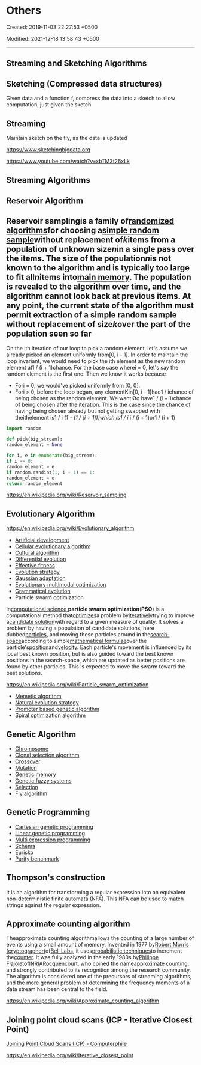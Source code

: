# Others

Created: 2019-11-03 22:27:53 +0500

Modified: 2021-12-18 13:58:43 +0500

---

## Streaming and Sketching Algorithms

## Sketching (Compressed data structures)

Given data and a function f, compress the data into a sketch to allow computation, just given the sketch

## Streaming

Maintain sketch on the fly, as the data is updated

<https://www.sketchingbigdata.org>

<https://www.youtube.com/watch?v=xbTM3t26xLk>

## Streaming Algorithms

## Reservoir Algorithm

## Reservoir samplingis a family of[randomized algorithms](https://en.wikipedia.org/wiki/Randomized_algorithm)for choosing a[simple random sample](https://en.wikipedia.org/wiki/Simple_random_sample)without replacement of*k*items from a population of unknown size*n*in a single pass over the items. The size of the population*n*is not known to the algorithm and is typically too large to fit all*n*items into[main memory](https://en.wikipedia.org/wiki/Main_memory). The population is revealed to the algorithm over time, and the algorithm cannot look back at previous items. At any point, the current state of the algorithm must permit extraction of a simple random sample without replacement of size*k*over the part of the population seen so far

On the ith iteration of our loop to pick a random element, let's assume we already picked an element uniformly from[0, i - 1]. In order to maintain the loop invariant, we would need to pick the ith element as the new random element at1 / (i + 1)chance. For the base case wherei = 0, let's say the random element is the first one. Then we know it works because

- Fori = 0, we would've picked uniformly from [0, 0].
- Fori > 0, before the loop began, any elementKin[0, i - 1]had1 / ichance of being chosen as the random element. We wantKto have1 / (i + 1)chance of being chosen after the iteration. This is the case since the chance of having being chosen already but not getting swapped with theithelement is1 / i *(1 - (1 / (i + 1)))which is1 / i* i / (i + 1)or1 / (i + 1)

```python
import random

def pick(big_stream):
random_element = None

for i, e in enumerate(big_stream):
if i == 0:
random_element = e
if random.randint(1, i + 1) == 1:
random_element = e
return random_element
```

<https://en.wikipedia.org/wiki/Reservoir_sampling>

## Evolutionary Algorithm

<https://en.wikipedia.org/wiki/Evolutionary_algorithm>

- [Artificial development](https://en.wikipedia.org/wiki/Artificial_development)
- [Cellular evolutionary algorithm](https://en.wikipedia.org/wiki/Cellular_evolutionary_algorithm)
- [Cultural algorithm](https://en.wikipedia.org/wiki/Cultural_algorithm)
- [Differential evolution](https://en.wikipedia.org/wiki/Differential_evolution)
- [Effective fitness](https://en.wikipedia.org/wiki/Effective_fitness)
- [Evolution strategy](https://en.wikipedia.org/wiki/Evolution_strategy)
- [Gaussian adaptation](https://en.wikipedia.org/wiki/Gaussian_adaptation)
- [Evolutionary multimodal optimization](https://en.wikipedia.org/wiki/Evolutionary_multimodal_optimization)
- [Grammatical evolution](https://en.wikipedia.org/wiki/Grammatical_evolution)
- Particle swarm optimization

In[computational science](https://en.wikipedia.org/wiki/Computational_science),**particle swarm optimization**(**PSO**) is a computational method that[optimizes](https://en.wikipedia.org/wiki/Mathematical_optimization)a problem by[iteratively](https://en.wikipedia.org/wiki/Iterative_method)trying to improve a[candidate solution](https://en.wikipedia.org/wiki/Candidate_solution)with regard to a given measure of quality. It solves a problem by having a population of candidate solutions, here dubbed[particles](https://en.wikipedia.org/wiki/Point_particle), and moving these particles around in the[search-space](https://en.wikipedia.org/wiki/Optimization_(mathematics)#Concepts_and_notation)according to simple[mathematical formulae](https://en.wikipedia.org/wiki/Formula)over the particle's[position](https://en.wikipedia.org/wiki/Position_(vector))and[velocity](https://en.wikipedia.org/wiki/Velocity). Each particle's movement is influenced by its local best known position, but is also guided toward the best known positions in the search-space, which are updated as better positions are found by other particles. This is expected to move the swarm toward the best solutions.

<https://en.wikipedia.org/wiki/Particle_swarm_optimization>

- [Memetic algorithm](https://en.wikipedia.org/wiki/Memetic_algorithm)
- [Natural evolution strategy](https://en.wikipedia.org/wiki/Natural_evolution_strategy)
- [Promoter based genetic algorithm](https://en.wikipedia.org/wiki/Promoter_based_genetic_algorithm)
- [Spiral optimization algorithm](https://en.wikipedia.org/wiki/Spiral_optimization_algorithm)

## Genetic Algorithm

- [Chromosome](https://en.wikipedia.org/wiki/Chromosome_(genetic_algorithm))
- [Clonal selection algorithm](https://en.wikipedia.org/wiki/Clonal_selection_algorithm)
- [Crossover](https://en.wikipedia.org/wiki/Crossover_(genetic_algorithm))
- [Mutation](https://en.wikipedia.org/wiki/Mutation_(genetic_algorithm))
- [Genetic memory](https://en.wikipedia.org/wiki/Genetic_memory_(computer_science))
- [Genetic fuzzy systems](https://en.wikipedia.org/wiki/Genetic_fuzzy_systems)
- [Selection](https://en.wikipedia.org/wiki/Selection_(genetic_algorithm))
- [Fly algorithm](https://en.wikipedia.org/wiki/Fly_algorithm)

## Genetic Programming

- [Cartesian genetic programming](https://en.wikipedia.org/wiki/Cartesian_genetic_programming)
- [Linear genetic programming](https://en.wikipedia.org/wiki/Linear_genetic_programming)
- [Multi expression programming](https://en.wikipedia.org/wiki/Multi_expression_programming)
- [Schema](https://en.wikipedia.org/wiki/Schema_(genetic_algorithms))
- [Eurisko](https://en.wikipedia.org/wiki/Eurisko)
- [Parity benchmark](https://en.wikipedia.org/wiki/Parity_benchmark)

## Thompson's construction

It is an algorithm for transforming a regular expression into an equivalent non-deterministic finite automata (NFA). This NFA can be used to match strings against the regular expression.

## Approximate counting algorithm

Theapproximate counting algorithmallows the counting of a large number of events using a small amount of memory. Invented in 1977 by[Robert Morris (cryptographer)](https://en.wikipedia.org/wiki/Robert_Morris_(cryptographer))of[Bell Labs](https://en.wikipedia.org/wiki/Bell_Labs), it uses[probabilistic techniques](https://en.wikipedia.org/wiki/Randomized_algorithm)to increment the[counter](https://en.wikipedia.org/wiki/Counter_(digital)). It was fully analyzed in the early 1980s by[Philippe Flajolet](https://en.wikipedia.org/wiki/Philippe_Flajolet)of[INRIA](https://en.wikipedia.org/wiki/INRIA)Rocquencourt, who coined the nameapproximate counting, and strongly contributed to its recognition among the research community. The algorithm is considered one of the precursors of streaming algorithms, and the more general problem of determining the frequency moments of a data stream has been central to the field.

<https://en.wikipedia.org/wiki/Approximate_counting_algorithm>

## Joining point cloud scans (ICP - Iterative Closest Point)

[Joining Point Cloud Scans (ICP) - Computerphile](https://youtu.be/4uWSo8v3iQA)

<https://en.wikipedia.org/wiki/Iterative_closest_point>
